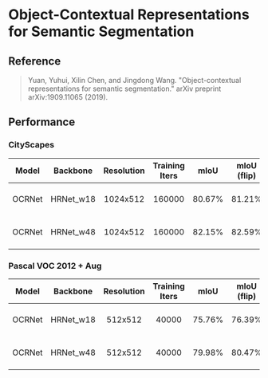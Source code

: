 # Object-Contextual Representations for Semantic Segmentation

## Reference

> Yuan, Yuhui, Xilin Chen, and Jingdong Wang. "Object-contextual representations for semantic segmentation." arXiv preprint arXiv:1909.11065 (2019).

## Performance

### CityScapes

| Model | Backbone | Resolution | Training Iters | mIoU | mIoU (flip) | mIoU (ms+flip) | Links |
|:-:|:-:|:-:|:-:|:-:|:-:|:-:|:-:|
|OCRNet|HRNet_w18|1024x512|160000|80.67%|81.21%|81.62%|[model](https://bj.bcebos.com/paddleseg/dygraph/cityscapes/ocrnet_hrnetw18_cityscapes_1024x512_160k/model.pdparams) \| [log](https://bj.bcebos.com/paddleseg/dygraph/cityscapes/ocrnet_hrnetw18_cityscapes_1024x512_160k/train.log) \| [vdl](https://paddlepaddle.org.cn/paddle/visualdl/service/app?id=901a5d0a78b71ca56f06002f05547837)|
|OCRNet|HRNet_w48|1024x512|160000|82.15%|82.59%|83.02%|[model](https://bj.bcebos.com/paddleseg/dygraph/cityscapes/ocrnet_hrnetw48_cityscapes_1024x512_160k/model.pdparams) \| [log](https://bj.bcebos.com/paddleseg/dygraph/cityscapes/ocrnet_hrnetw48_cityscapes_1024x512_160k/train.log) \| [vdl](https://paddlepaddle.org.cn/paddle/visualdl/service/app?id=176bf6ca4d89957ffe62ac7c30fcd039) |

### Pascal VOC 2012 + Aug

| Model | Backbone | Resolution | Training Iters | mIoU | mIoU (flip) | mIoU (ms+flip) | Links |
|:-:|:-:|:-:|:-:|:-:|:-:|:-:|:-:|
|OCRNet|HRNet_w18|512x512|40000|75.76%|76.39%|77.27%|[model](https://bj.bcebos.com/paddleseg/dygraph/pascal_voc12/ocrnet_hrnetw18_voc12aug_512x512_40k/model.pdparams) \| [log](https://bj.bcebos.com/paddleseg/dygraph/pascal_voc12/ocrnet_hrnetw18_voc12aug_512x512_40k/train.log) \| [vdl](https://paddlepaddle.org.cn/paddle/visualdl/service/app?id=74707b83bc14b7d236146ac4ceaf6c9c)|
|OCRNet|HRNet_w48|512x512|40000|79.98%|80.47%|80.94%|[model](https://bj.bcebos.com/paddleseg/dygraph/pascal_voc12/ocrnet_hrnetw48_voc12aug_512x512_40k/model.pdparams) \| [log](https://bj.bcebos.com/paddleseg/dygraph/pascal_voc12/ocrnet_hrnetw48_voc12aug_512x512_40k/train.log) \| [vdl](https://paddlepaddle.org.cn/paddle/visualdl/service/app?id=8f695743c799f8966a72973f3259fad4) |
